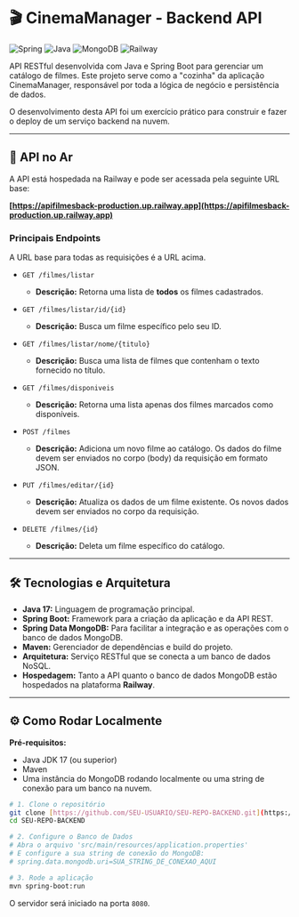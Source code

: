 # 🎬 CinemaManager - Backend API

![Spring](https://img.shields.io/badge/Spring-6DB33F?style=for-the-badge&logo=spring&logoColor=white) ![Java](https://img.shields.io/badge/Java-ED8B00?style=for-the-badge&logo=openjdk&logoColor=white) ![MongoDB](https://img.shields.io/badge/MongoDB-4EA94B?style=for-the-badge&logo=mongodb&logoColor=white) ![Railway](https://img.shields.io/badge/Railway-0B0D0E?style=for-the-badge&logo=railway&logoColor=white)

API RESTful desenvolvida com Java e Spring Boot para gerenciar um catálogo de filmes. Este projeto serve como a "cozinha" da aplicação CinemaManager, responsável por toda a lógica de negócio e persistência de dados.

O desenvolvimento desta API foi um exercício prático para construir e fazer o deploy de um serviço backend na nuvem.

---

## 🚀 API no Ar

A API está hospedada na Railway e pode ser acessada pela seguinte URL base:

**[https://apifilmesback-production.up.railway.app](https://apifilmesback-production.up.railway.app)**

### Principais Endpoints

A URL base para todas as requisições é a URL acima.

* `GET /filmes/listar`
    * **Descrição:** Retorna uma lista de **todos** os filmes cadastrados.

* `GET /filmes/listar/id/{id}`
    * **Descrição:** Busca um filme específico pelo seu ID.

* `GET /filmes/listar/nome/{titulo}`
    * **Descrição:** Busca uma lista de filmes que contenham o texto fornecido no título.

* `GET /filmes/disponiveis`
    * **Descrição:** Retorna uma lista apenas dos filmes marcados como disponíveis.

* `POST /filmes`
    * **Descrição:** Adiciona um novo filme ao catálogo. Os dados do filme devem ser enviados no corpo (body) da requisição em formato JSON.

* `PUT /filmes/editar/{id}`
    * **Descrição:** Atualiza os dados de um filme existente. Os novos dados devem ser enviados no corpo da requisição.

* `DELETE /filmes/{id}`
    * **Descrição:** Deleta um filme específico do catálogo.

---

## 🛠️ Tecnologias e Arquitetura

* **Java 17:** Linguagem de programação principal.
* **Spring Boot:** Framework para a criação da aplicação e da API REST.
* **Spring Data MongoDB:** Para facilitar a integração e as operações com o banco de dados MongoDB.
* **Maven:** Gerenciador de dependências e build do projeto.
* **Arquitetura:** Serviço RESTful que se conecta a um banco de dados NoSQL.
* **Hospedagem:** Tanto a API quanto o banco de dados MongoDB estão hospedados na plataforma **Railway**.

---

## ⚙️ Como Rodar Localmente

**Pré-requisitos:**
* Java JDK 17 (ou superior)
* Maven
* Uma instância do MongoDB rodando localmente ou uma string de conexão para um banco na nuvem.

```bash
# 1. Clone o repositório
git clone [https://github.com/SEU-USUARIO/SEU-REPO-BACKEND.git](https://github.com/SEU-USUARIO/SEU-REPO-BACKEND.git)
cd SEU-REPO-BACKEND

# 2. Configure o Banco de Dados
# Abra o arquivo 'src/main/resources/application.properties'
# E configure a sua string de conexão do MongoDB:
# spring.data.mongodb.uri=SUA_STRING_DE_CONEXAO_AQUI

# 3. Rode a aplicação
mvn spring-boot:run
```
O servidor será iniciado na porta `8080`.
